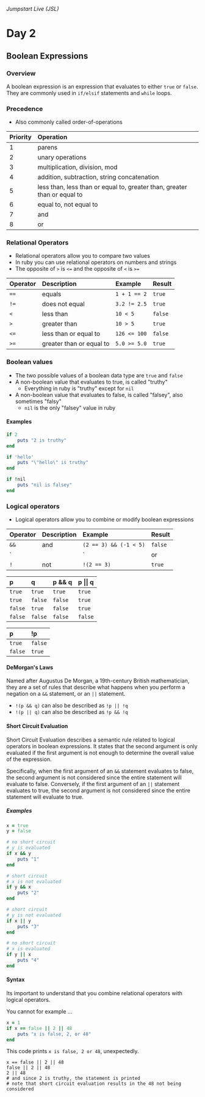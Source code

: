 _Jumpstart Live (JSL)_
# Day 2
## Boolean Expressions

### Overview
A boolean expression is an expression that evaluates to either `true` or `false`. They are commonly used in `if/elsif` statements and `while` loops.

### Precedence
* Also commonly called order-of-operations

| __Priority__ | __Operation__ |
| :--- | :--- |
| 1 | parens |
| 2 | unary operations |
| 3 | multiplication, division, mod|
| 4 | addition, subtraction, string concatenation |
| 5 | less than, less than or equal to, greater than, greater than or equal to |
| 6 | equal to, not equal to |
| 7 | and |
| 8 | or |

### Relational Operators
* Relational operators allow you to compare two values
* In ruby you can use relational operators on numbers and strings
* The opposite of `>` is `<=` and the opposite of `<` is `>=`

| __Operator__ | __Description__ | __Example__ | __Result__ |
| :--- | :--- | :--- | :--- |
| `==` | equals | `1 + 1 == 2` | `true` |
| `!=` | does not equal | `3.2 != 2.5` | `true` |
| `<` | less than | `10 < 5` | `false` |
| `>` | greater than | `10 > 5` | `true` |
| `<=` | less than or equal to | `126 <= 100` | `false` |
| `>=` | greater than or equal to | `5.0 >= 5.0` | `true` |
 
### Boolean values
* The two possible values of a boolean data type are `true` and `false`
* A non-boolean value that evaluates to true, is called "truthy"
	* Everything in ruby is "truthy" except for `nil` 
* A non-boolean value that evaluates to false, is called "falsey", also sometimes "falsy"
	* `nil` is the only "falsey" value in ruby

#### Examples
```ruby
if 2
	puts "2 is truthy"
end

if 'hello'
	puts "\"hello\" is truthy"
end

if !nil
	puts "nil is falsey"
end
```

### Logical operators
* Logical operators allow you to combine or modify boolean expressions

| __Operator__ | __Description__ | __Example__ | __Result__ |
| :--- | :--- | :--- | :--- |
| `&&` | and | `(2 == 3) && (-1 < 5)` | `false`|
| `||` | or | `(2 == 3) || (-1 < 5)` | `true` |
| `!` | not | `!(2 == 3)` | `true` |

| __p__ | __q__ | __p && q__ | __p &#124;&#124; q__ |
| :--- | :--- | :--- | :--- |
| `true` | `true` | `true` | `true` |
| `true` | `false` | `false` | `true` |
| `false` | `true` | `false` | `true` |
| `false` | `false` | `false` | `false` |

| __p__ | __!p__ |
| :--- | :--- |
| `true` | `false` |
| `false` | `true` |

#### DeMorgan's Laws
Named after Augustus De Morgan, a 19th-century British mathematician, they are a set of rules that describe what happens when you perform a negation on a `&&` statement, or an `||` statement.
* `!(p && q)` can also be described as `!p || !q`
* `!(p || q)` can also be described as `!p && !q`

#### Short Circuit Evaluation
Short Circuit Evaluation describes a semantic rule related to logical operators in boolean expressions. It states that the second argument is only evaluated if the first argument is not enough to determine the overall value of the expression.

Specifically, when the first argument of an `&&` statement evaluates to false, the second argument is not considered since the entire statement will evaluate to false. Conversely, if the first argument of an `||` statement evaluates to true, the second argument is not considered since the entire statement will evaluate to true.

##### Examples

```ruby
x = true
y = false

# no short circuit
# y is evaluated
if x && y
	puts "1"
end

# short circuit
# x is not evaluated
if y && x
	puts "2"
end

# short circuit
# y is not evaluated
if x || y
	puts "3"
end

# no short circuit
# x is evaluated
if y || x
	puts "4"
end
```

#### Syntax
Its important to understand that you combine relational operators with logical operators.

You cannot for example ...

```ruby
x = 1
if x == false || 2 || 48
	puts "x is false, 2, or 48"
end
```

This code prints `x is false, 2 or 48`, unexpectedly. 

```
x == false || 2 || 48
false || 2 || 48
2 || 48
# and since 2 is truthy, the statement is printed
# note that short circuit evaluation results in the 48 not being considered
```
